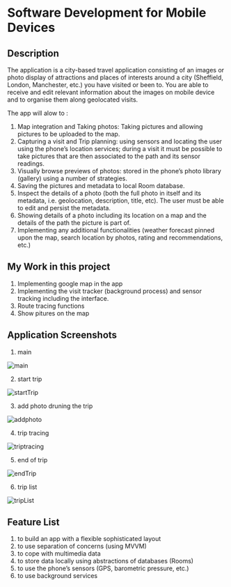 # Software Development for Mobile Devices

## Description
The application is a city-based travel application consisting of an images or photo display of attractions and places of interests around a city (Sheffield, London,  Manchester, etc.) you have visited or been to. You are able to receive and edit relevant information about the images on mobile device and to organise them along geolocated visits.

The app will alow to :
1. Map integration and Taking photos: Taking pictures and allowing pictures to be uploaded to the map.
2.  Capturing a visit and Trip planning: using sensors and locating the user using the phone’s  location services; during a visit it must be possible to take pictures that are then associated to  the path and its sensor readings. 
3.  Visually browse previews of photos: stored in the phone’s photo library (gallery) using a number of strategies.
4.   Saving the pictures and metadata to local Room database.
5.   Inspect the details of a photo (both the full photo in itself and its metadata, i.e. geolocation, description, title, etc). The user must be able to edit and persist the metadata.
6.   Showing details of a photo including its location on a map and the details of the path the picture is part of.
7.   Implementing any additional functionalities (weather forecast pinned upon the map,  search location by photos, rating and recommendations, etc.)

## My Work in this project
1. Implementing google map in the app
2. Implementing the visit tracker (background process) and sensor tracking including the interface.
3. Route tracing functions
4. Show pitures on the map

## Application Screenshots
1. main

![main](https://raw.githubusercontent.com/jishen027/Android-Path-Tracing/main/screenshots/1main.png)

2. start trip

![startTrip](https://raw.githubusercontent.com/jishen027/Android-Path-Tracing/main/screenshots/2startTracing.png)

3. add photo druning the trip

![addphoto](https://raw.githubusercontent.com/jishen027/Android-Path-Tracing/main/screenshots/3addPhoto.png)

4. trip tracing

![triptracing](https://raw.githubusercontent.com/jishen027/Android-Path-Tracing/main/screenshots/4tracing.png)

5. end of trip 

![endTrip](https://raw.githubusercontent.com/jishen027/Android-Path-Tracing/main/screenshots/5endtracing.png)

6. trip list

![tripList](https://raw.githubusercontent.com/jishen027/Android-Path-Tracing/main/screenshots/6triplist.png)

## Feature List
1. to build an app with a flexible sophisticated layout
2. to use separation of concerns (using MVVM)
3. to cope with multimedia data
4. to store data locally using abstractions of databases (Rooms)
5. to use the phone’s sensors (GPS, barometric pressure, etc.)
6. to use background services






